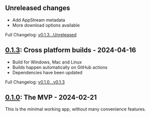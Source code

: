 <!-- next-header -->

## Unreleased changes

- Add AppStream metadata
- More download options available

Full Changelog: [v0.1.3...Unreleased]

## [0.1.3]: Cross platform builds - 2024-04-16

- Build for Windows, Mac and Linux
- Builds happen automatically on GitHub actions
- Dependencies have been updated

Full Changelog: [v0.1.0...v0.1.3]


## [0.1.0]: The MVP - 2024-02-21

This is the minimal working app, without many convenience features.



<!-- next-release-url -->
[0.1.3]: https://github.com/JadedBlueEyes/fendapp/releases/tag/v0.1.3
[0.1.0]: https://github.com/JadedBlueEyes/fendapp/releases/tag/v0.1.0

<!-- next-compare-url -->
[v0.1.3...Unreleased]: https://github.com/JadedBlueEyes/fendapp/compare/v0.1.3...HEAD
[v0.1.0...v0.1.3]: https://github.com/JadedBlueEyes/fendapp/compare/v0.1.0...v0.1.3
